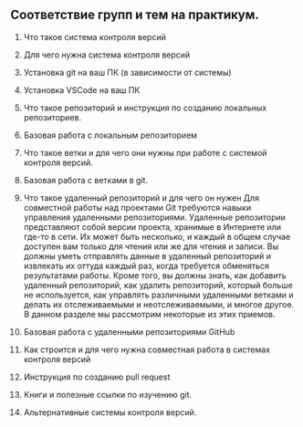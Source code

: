 ## Соответствие групп и тем на практикум.

1. Что такое система контроля версий
2. Для чего нужна система контроля версий
3. Установка git на ваш ПК (в зависимости от системы)
4. Установка VSCode на ваш ПК
5. Что такое репозиторий и инструкция по созданию локальных репозиториев.
6. Базовая работа с локальным репозиторием
7. Что такое ветки и для чего они нужны при работе с системой контроля версий.
8. Базовая работа с ветками в git.
9. Что такое удаленный репозиторий и для чего он нужен
Для совместной работы над проектами Git требуются навыки управления удаленными репозиториями. Удаленные репозитории представляют собой версии проекта,
хранимые в Интернете или где-то в сети. Их может быть несколько, и каждый в
общем случае доступен вам только для чтения или же для чтения и записи. Вы
должны уметь отправлять данные в удаленный репозиторий и извлекать их оттуда
каждый раз, когда требуется обменяться результатами работы. Кроме того, вы должны знать, как добавить удаленный репозиторий, как удалить репозиторий, который
больше не используется, как управлять различными удаленными ветками и делать
их отслеживаемыми и неотслеживаемыми, и многое другое. В данном разделе мы
рассмотрим некоторые из этих приемов.

10. Базовая работа с удаленными репозиториями GitHub
11. Как строится и для чего нужна совместная работа в системах контроля версий
12. Инструкция по созданию pull request
13. Книги и полезные ссылки по изучению git.
14. Альтернативные системы контроля версий.
